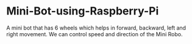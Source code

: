 # Mini-Bot-using-Raspberry-Pi
A mini bot that has 6 wheels which helps in forward, backward, left and right movement. We can control speed and direction of the Mini Robo.
